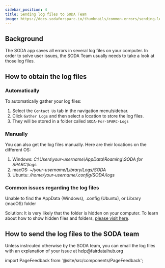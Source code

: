 ```yaml
---
sidebar_position: 4
title: Sending log files to SODA Team
image: https://docs.sodaforsparc.io/thumbnails/common-errors/sending-log-files-to-soda-team.png
---
```


## Background

The SODA app saves all errors in several log files on your computer. In order to solve user issues, the SODA Team usually needs to take a look at those log files.

## How to obtain the log files

### Automatically

To automatically gather your log files:

1. Select the `Contact Us` tab in the navigation menu/sidebar.
2. Click `Gather Logs` and then select a location to store the log files.
3. They will be stored in a folder called `SODA-For-SPARC-Logs`

### Manually

You can also get the log files manually. Here are their locations on the different OS:

1. Windows: _C:\Users\your-username\AppData\Roaming\SODA for SPARC\logs_
2. macOS: _~/your-username/Library/Logs/SODA_
3. Ubuntu: _/home/your-username/.config/SODA/logs_

### Common issues regarding the log files

Unable to find the AppData (Windows), .config (Ubuntu), or Library (macOS) folder

Solution: It is very likely that the folder is hidden on your computer. To learn about how to show hidden files and folders, [please visit here](https://fairdataihub.org/sodaforsparc/docs/common-errors/Issues-regarding-hidden-files-or-folders).

## How to send the log files to the SODA team

Unless instrcuted otherwise by the SODA team, you can email the log files with an explanation of your issue at help@fairdataihub.org

import PageFeedback from '@site/src/components/PageFeedback';

<PageFeedback />
